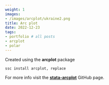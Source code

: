 ```yaml
---
weight: 1
images:
- /images/arcplot/ukraine2.png
title: Arc plot 
date: 2022-12-23
tags:
- portfolio # all posts
- arcplot
- polar
---
```


Created using the **arcplot** package

```
ssc install arcplot, replace
```

For more info visit the [**stata-arcplot**][def] GitHub page.

[def]: https://github.com/asjadnaqvi/stata-arcplot
